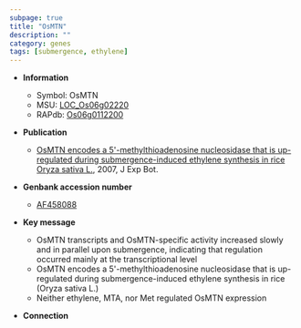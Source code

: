 ```yaml
---
subpage: true
title: "OsMTN"
description: ""
category: genes
tags: [submergence, ethylene]
---
```


* **Information**  
    + Symbol: OsMTN  
    + MSU: [LOC_Os06g02220](http://rice.plantbiology.msu.edu/cgi-bin/ORF_infopage.cgi?orf=LOC_Os06g02220)  
    + RAPdb: [Os06g0112200](http://rapdb.dna.affrc.go.jp/viewer/gbrowse_details/irgsp1?name=Os06g0112200)  

* **Publication**  
    + [OsMTN encodes a 5'-methylthioadenosine nucleosidase that is up-regulated during submergence-induced ethylene synthesis in rice Oryza sativa L.](http://www.ncbi.nlm.nih.gov/pubmed?term=OsMTN+encodes+a+5'-methylthioadenosine+nucleosidase+that+is+up-regulated+during+submergence-induced+ethylene+synthesis+in+rice+Oryza+sativa+L.%5BTitle%5D), 2007, J Exp Bot.

* **Genbank accession number**  
    + [AF458088](http://www.ncbi.nlm.nih.gov/nuccore/AF458088)

* **Key message**  
    + OsMTN transcripts and OsMTN-specific activity increased slowly and in parallel upon submergence, indicating that regulation occurred mainly at the transcriptional level
    + OsMTN encodes a 5'-methylthioadenosine nucleosidase that is up-regulated during submergence-induced ethylene synthesis in rice (Oryza sativa L.)
    + Neither ethylene, MTA, nor Met regulated OsMTN expression

* **Connection**  



